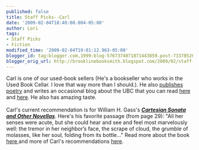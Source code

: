 ```yaml
---
published: false
title: Staff Picks--Carl
date: '2009-02-04T18:40:00.004-05:00'
author: Lori
tags:
- Staff Picks
- Fiction
modified_time: '2009-02-04T19:01:12.963-05:00'
blogger_id: tag:blogger.com,1999:blog-5767374071871443859.post-733785263363442596
blogger_orig_url: http://brooklinebooksmith.blogspot.com/2009/02/staff-picks-carl.html
---
```


Carl is one of our used-book sellers (He's a bookseller who works in the Used Book <span class="blsp-spelling-corrected" id="SPELLING_ERROR_0">Cellar</span>. I love that way more than I should.). He also <a href="http://www.airforcejoyride.com/gg">publishes poetry</a> and writes an occasional blog about the <span class="blsp-spelling-error" id="SPELLING_ERROR_1">UBC</span> that you can read <a href="http://usedbooksmith.blogspot.com/">here </a>and <a href="http://ubcb.blogspot.com/">here</a>. He also has amazing taste.<br /><br />Carl's current recommendation is for William H. <span class="blsp-spelling-error" id="SPELLING_ERROR_2">Gass's</span> <strong><em><a href="http://brookline.booksense.com/NASApp/store/Product?s=showproduct&amp;isbn=9781564785022">Cartesian Sonata and Other Novellas</a></em></strong>. Here's his favorite passage (from page 29): "All her senses were acute, but she could hear and see and feel most marvelously well: the tremor in her neighbor’s face, the scrape of cloud, the grumble of molasses, like her soul, folding from its bottle..." Read more about the book <a href="http://brookline.booksense.com/NASApp/store/Product?s=showproduct&amp;isbn=9781564785022">here </a>and more of Carl's recommendations <a href="http://brookline.booksense.com/NASApp/store/IndexJsp?s=storepicks&amp;page=220906">here</a>.